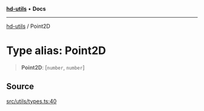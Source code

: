 [**hd-utils**](../README.md) • **Docs**

***

[hd-utils](../globals.md) / Point2D

# Type alias: Point2D

> **Point2D**: [`number`, `number`]

## Source

[src/utils/types.ts:40](https://github.com/AhmadHddad/h-utils/blob/8e9e542f98b1a43a336ce585dc8666b21b0e894d/src/utils/types.ts#L40)
